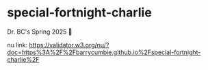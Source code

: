# special-fortnight-charlie
Dr. BC's Spring 2025 🦭


nu link: https://validator.w3.org/nu/?doc=https%3A%2F%2Fbarrycumbie.github.io%2Fspecial-fortnight-charlie%2F
